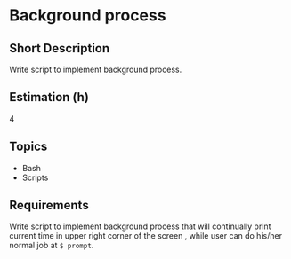 # Background process

## Short Description

Write script to implement background process.

## Estimation (h)

4

## Topics

* Bash
* Scripts

## Requirements

Write script to implement background process that will continually print
current time in upper right corner of the screen , while user can do
his/her normal job at `$ prompt`.
